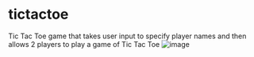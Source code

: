 # tictactoe
Tic Tac Toe game that takes user input to specify player names and then allows 2 players to play a game of Tic Tac Toe
![image](https://user-images.githubusercontent.com/114501993/196798693-4de92db0-e5c3-4925-9ba6-d6b33f79feaa.png)
